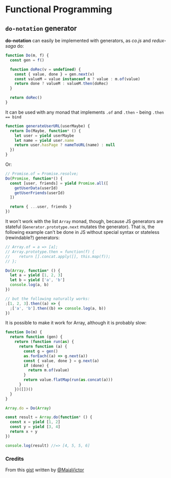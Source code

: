 # Functional Programming

## `do-notation` generator

**do-notation** can easily be implemented with generators, as _co.js_ and _redux-saga_ do:

```js
function Do(m, f) {
  const gen = f()

  function doRec(v = undefined) {
    const { value, done } = gen.next(v)
    const valueM = value instanceof m ? value : m.of(value)
    return done ? valueM : valueM.then(doRec)
  }

  return doRec()
}
```

It can be used with any monad that implements `.of` and `.then` - being `.then == bind`

```js
function generateUserURL(userMaybe) {
  return Do(Maybe, function* () {
    let user = yield userMaybe
    let name = yield user.name
    return user.hasPage ? nameToURL(name) : null
  })
}
```

Or:

```js
// Promise.of = Promise.resolve;
Do(Promise, function*() {
  const [user, friends] = yield Promise.all([
    getUserData(userId)
    getUserFriends(userId)
  ])

  return { ...user, friends }
})
```

It won't work with the list `Array` monad, though, because JS generators are stateful (`Generator.prototype.next` mutates the generator). That is, the following example can't be done in JS without special syntax or stateless (rewindable?) generators:

```js
// Array.of = a => [a];
// Array.prototype.then = function(f) {
//    return [].concat.apply([], this.map(f));
// };

Do(Array, function* () {
  let a = yield [1, 2, 3]
  let b = yield ['a', 'b']
  console.log(a, b)
})

// but the following naturally works:
;[1, 2, 3].then((a) => {
  ;['a', 'b'].then((b) => console.log(a, b))
})
```

It is possible to make it work for Array, although it is probably slow:

```js
function Do(m) {
  return function (gen) {
    return (function run(as) {
      return function (a) {
        const g = gen()
        as.forEach((a) => g.next(a))
        const { value, done } = g.next(a)
        if (done) {
          return m.of(value)
        }
        return value.flatMap(run(as.concat(a)))
      }
    })([])()
  }
}

Array.do = Do(Array)

const result = Array.do(function* () {
  const x = yield [1, 2]
  const y = yield [3, 4]
  return x + y
})

console.log(result) //=> [4, 5, 5, 6]
```

### Credits

From this [gist](https://gist.github.com/MaiaVictor/bc0c02b6d1fbc7e3dbae838fb1376c80) written by [@MaiaVictor](https://github.com/MaiaVictor/)
